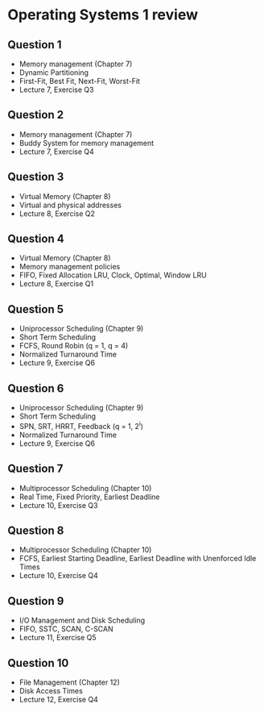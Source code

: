 # Operating Systems 1 review  
## Question 1
* Memory management (Chapter 7)
* Dynamic Partitioning
* First-Fit, Best Fit, Next-Fit, Worst-Fit
* Lecture 7, Exercise Q3

## Question 2
* Memory management (Chapter 7)
* Buddy System for memory management
* Lecture 7, Exercise Q4

## Question 3
* Virtual Memory (Chapter 8)
* Virtual and physical addresses
* Lecture 8, Exercise Q2

## Question 4
* Virtual Memory (Chapter 8)
* Memory management policies
* FIFO, Fixed Allocation LRU, Clock, Optimal, Window LRU
* Lecture 8, Exercise Q1

## Question 5
* Uniprocessor Scheduling (Chapter 9)
* Short Term Scheduling
* FCFS, Round Robin (q = 1, q = 4)
* Normalized Turnaround Time
* Lecture 9, Exercise Q6

## Question 6
* Uniprocessor Scheduling (Chapter 9)
* Short Term Scheduling
* SPN, SRT, HRRT, Feedback (q = 1, 2<sup>i</sup>)
* Normalized Turnaround Time
* Lecture 9, Exercise Q6

## Question 7
* Multiprocessor Scheduling (Chapter 10)
* Real Time, Fixed Priority, Earliest Deadline
* Lecture 10, Exercise Q3

## Question 8
* Multiprocessor Scheduling (Chapter 10)
* FCFS, Earliest Starting Deadline, Earliest Deadline with Unenforced Idle Times
* Lecture 10, Exercise Q4

## Question 9
* I/O Management and Disk Scheduling
* FIFO, SSTC, SCAN, C-SCAN
* Lecture 11, Exercise Q5

## Question 10
* File Management (Chapter 12)
* Disk Access Times
* Lecture 12, Exercise Q4
